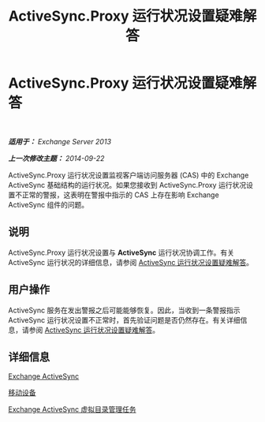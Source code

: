 ﻿---
title: ActiveSync.Proxy 运行状况设置疑难解答
TOCTitle: ActiveSync.Proxy 运行状况设置疑难解答
ms:assetid: f10acbb8-4d2e-43fb-b3a5-6dbb7a529e04
ms:mtpsurl: https://technet.microsoft.com/zh-cn/library/ms.exch.scom.activesync.proxy(v=EXCHG.150)
ms:contentKeyID: 53275709
ms.date: 10/08/2015
mtps_version: v=EXCHG.150
ms.translationtype: HT
---

# ActiveSync.Proxy 运行状况设置疑难解答

 

_**适用于：** Exchange Server 2013_

_**上一次修改主题：** 2014-09-22_

ActiveSync.Proxy 运行状况设置监视客户端访问服务器 (CAS) 中的 Exchange ActiveSync 基础结构的运行状况。如果您接收到 ActiveSync.Proxy 运行状况设置不正常的警报，这表明在警报中指示的 CAS 上存在影响 Exchange ActiveSync 组件的问题。

## 说明

ActiveSync.Proxy 运行状况设置与 **ActiveSync** 运行状况协调工作。有关 ActiveSync 运行状况的详细信息，请参阅 [ActiveSync 运行状况设置疑难解答](troubleshooting-activesync-health-set.md)。

## 用户操作

ActiveSync 服务在发出警报之后可能能够恢复。因此，当收到一条警报指示 ActiveSync 运行状况设置不正常时，首先验证问题是否仍然存在。有关详细信息，请参阅 [ActiveSync 运行状况设置疑难解答](troubleshooting-activesync-health-set.md)。

## 详细信息

[Exchange ActiveSync](https://technet.microsoft.com/zh-cn/library/aa998357\(v=exchg.150\))

[移动设备](https://technet.microsoft.com/zh-cn/library/bb232129\(v=exchg.150\))

[Exchange ActiveSync 虚拟目录管理任务](https://technet.microsoft.com/zh-cn/library/bb125170\(v=exchg.150\))

